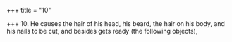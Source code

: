 +++
title = "10"

+++
10. He causes the hair of his head, his beard, the hair on his body, and his nails to be cut, and besides gets ready (the following objects),
